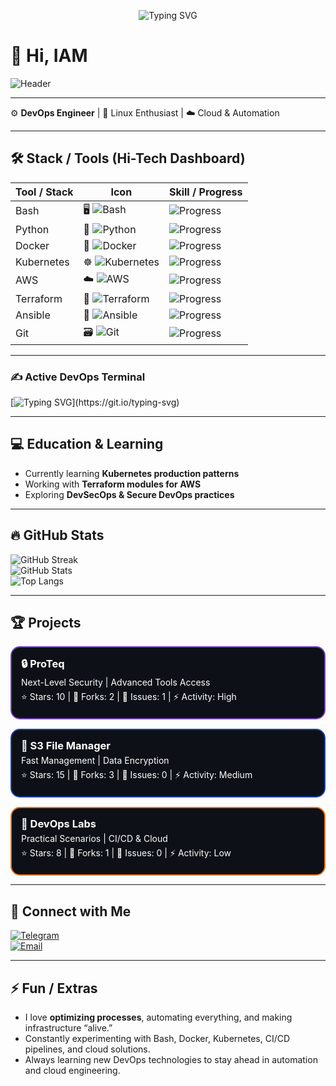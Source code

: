 <p align="center">
  <img src="https://readme-typing-svg.demolab.com?font=Fira+Code&weight=800&size=30&duration=4000&pause=1000&color=39FF14&center=true&vCenter=true&random=false&width=600&height=80&lines=Welcome+to+my+DevOps+Realm!;Innovating+with+Containers;Automating+the+Future;Cloud+Native+Wizard;Infrastructure+as+Code+Artist" alt="Typing SVG" />
</p>

# 👋 Hi, IAM
![Header](https://capsule-render.vercel.app/api?type=waving&rounded=true&color=gradient&height=220&section=header&text=Creator/Eversor&fontSize=60&fontAlignY=35&animation=fade&duration=30000&desc=DevOps%20Engineer%20%7C%20Cloud%20Architect%20%7C%20Automation%20Expert&descSize=20&descAlignY=55&backgroundColor=0d1117)


---

⚙️ **DevOps Engineer** | 🐧 Linux Enthusiast | ☁️ Cloud & Automation  

---

## 🛠️ Stack / Tools (Hi-Tech Dashboard)

| Tool / Stack      | Icon | Skill / Progress |
|------------------|------|----------------|
| Bash             | 🖥️ ![Bash](https://img.shields.io/badge/Bash-4EAA25?style=for-the-badge&logo=gnu-bash&logoColor=white) | ![Progress](https://progress-bar.dev/85/?color=00FFCC&style=flat-square) |
| Python           | 🐍 ![Python](https://img.shields.io/badge/Python-3776AB?style=for-the-badge&logo=python&logoColor=white) | ![Progress](https://progress-bar.dev/90/?color=3776AB&style=flat-square) |
| Docker           | 🐳 ![Docker](https://img.shields.io/badge/Docker-2496ED?style=for-the-badge&logo=docker&logoColor=white) | ![Progress](https://progress-bar.dev/95/?color=2496ED&style=flat-square) |
| Kubernetes       | ☸️ ![Kubernetes](https://img.shields.io/badge/Kubernetes-326CE5?style=for-the-badge&logo=kubernetes&logoColor=white) | ![Progress](https://progress-bar.dev/90/?color=326CE5&style=flat-square) |
| AWS              | ☁️ ![AWS](https://img.shields.io/badge/AWS-FF9900?style=for-the-badge&logo=amazon-aws&logoColor=white) | ![Progress](https://progress-bar.dev/80/?color=FF9900&style=flat-square) |
| Terraform        | 🔧 ![Terraform](https://img.shields.io/badge/Terraform-623CE4?style=for-the-badge&logo=terraform&logoColor=white) | ![Progress](https://progress-bar.dev/75/?color=623CE4&style=flat-square) |
| Ansible          | 🤖 ![Ansible](https://img.shields.io/badge/Ansible-EE0000?style=for-the-badge&logo=ansible&logoColor=white) | ![Progress](https://progress-bar.dev/70/?color=EE0000&style=flat-square) |
| Git              | 🗃️ ![Git](https://img.shields.io/badge/Git-F05032?style=for-the-badge&logo=git&logoColor=white) | ![Progress](https://progress-bar.dev/95/?color=F05032&style=flat-square) |

---

### ✍️ Active DevOps Terminal
[![Typing SVG](https://readme-typing-svg.demolab.com?font=Fira+Code&pause=1000&color=00F7FF&width=600&lines=Deploying+containers...;Monitoring+clusters...;Securing+cloud...)](https://git.io/typing-svg)

---

## 💻 Education & Learning
- Currently learning **Kubernetes production patterns**  
- Working with **Terraform modules for AWS**  
- Exploring **DevSecOps & Secure DevOps practices**  

---

## 🔥 GitHub Stats
![GitHub Streak](https://streak-stats.demolab.com/?user=Guido737&theme=dark&hide_border=true&width=400&height=180)  
![GitHub Stats](https://github-readme-stats.vercel.app/api?username=Guido737&show_icons=true&theme=dark&hide_border=true&width=400&height=180)  
![Top Langs](https://github-readme-stats.vercel.app/api/top-langs/?username=Guido737&layout=compact&theme=dark&hide_border=true&width=400&height=180)  

---
## 🏆 Projects

<div style="display: flex; flex-direction: column; gap: 15px; max-width: 600px;">

  <!-- ProTeq -->
  <div style="border: 2px solid #6f42c1; border-radius: 15px; padding: 15px; background: #0d1117; color: #ffffff;">
    <h3 style="margin: 0;">🔒 ProTeq</h3>
    <p style="margin: 5px 0;">Next-Level Security | Advanced Tools Access</p>
    <p style="margin: 5px 0;">⭐ Stars: 10 | 🍴 Forks: 2 | 🐛 Issues: 1 | ⚡ Activity: High</p>
  </div>

  <!-- S3 File Manager -->
  <div style="border: 2px solid #1e40af; border-radius: 15px; padding: 15px; background: #0d1117; color: #ffffff;">
    <h3 style="margin: 0;">📁 S3 File Manager</h3>
    <p style="margin: 5px 0;">Fast Management | Data Encryption</p>
    <p style="margin: 5px 0;">⭐ Stars: 15 | 🍴 Forks: 3 | 🐛 Issues: 0 | ⚡ Activity: Medium</p>
  </div>

  <!-- DevOps Labs -->
  <div style="border: 2px solid #f97316; border-radius: 15px; padding: 15px; background: #0d1117; color: #ffffff;">
    <h3 style="margin: 0;">🧪 DevOps Labs</h3>
    <p style="margin: 5px 0;">Practical Scenarios | CI/CD & Cloud</p>
    <p style="margin: 5px 0;">⭐ Stars: 8 | 🍴 Forks: 1 | 🐛 Issues: 0 | ⚡ Activity: Low</p>
  </div>

</div>

---

## 🤝 Connect with Me
[![Telegram](https://img.shields.io/badge/Telegram-blue?logo=telegram&logoColor=white)](https://t.me/Creator/Eversor/Satus/Finis)  
[![Email](https://img.shields.io/badge/Email-red?logo=gmail&logoColor=white)](mailto:secretmarsel@gmail.com)  

---

## ⚡ Fun / Extras
- I love **optimizing processes**, automating everything, and making infrastructure “alive.”  
- Constantly experimenting with Bash, Docker, Kubernetes, CI/CD pipelines, and cloud solutions.  
- Always learning new DevOps technologies to stay ahead in automation and cloud engineering.


